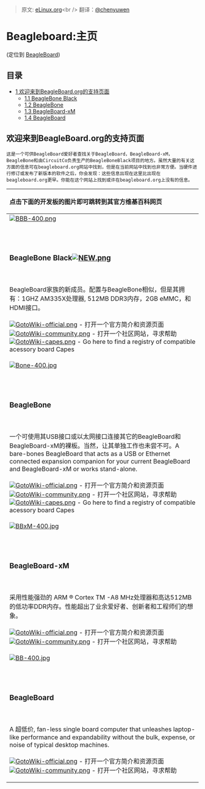> 原文: [eLinux.org](http://eLinux.org/BeagleBoard "http://eLinux.org/BeagleBoard")<br />
> 翻译：[@chenyuwen](https://github.com/chenyuwen)


# Beagleboard:主页


(定位到
[BeagleBoard](http://eLinux.org/index.php?title=BeagleBoard&redirect=no "BeagleBoard"))


## 目录

-   [1 欢迎来到BeagleBoard.org的支持页面](#welcome-to-the-beagleboard-org-support-page)
    -   [1.1 BeagleBone Black](#beaglebone-black)
    -   [1.2 BeagleBone](#beaglebone)
    -   [1.3 BeagleBoard-xM](#beagleboard-xm)
    -   [1.4 BeagleBoard](#beagleboard)

## 欢迎来到BeagleBoard.org的支持页面

    这是一个可供BeagleBoard爱好者查找关于BeagleBoard，BeagleBoard-xM，BeagleBone和由CircuitCo负责生产的BeagleBoneBlack项目的地方。虽然大量的有关这方面的信息可在beagleboard.org网站中找到，但是在当前网站中找到也非常方便。当硬件进行修订或发布了新版本的软件之后，你会发现：这些信息出现在这里比出现在beagleboard.org更早。你能在这个网站上找到或许在beagleboard.org上没有的信息。



<table>
<col width="100%" />
<thead>
<tr class="header">
<th align="left"><p>点击下面的开发板的图片即可跳转到其官方维基百科网页</p></th>
</tr>
</thead>
<tbody>
<tr class="odd">
<td align="left"><a href="http://elinux.org/Beagleboard:BeagleBoneBlack" title="Beagleboard:BeagleBoneBlack"><img src="http://elinux.org/images/1/18/BBB-400.png" alt="BBB-400.png" /></a>
<p><br /> <br /></p>
<h3>BeagleBone Black<a href="http://elinux.org/Beagleboard:BeagleBoneBlack" title="Beagleboard:BeagleBoneBlack"><img src="http://elinux.org/images/0/03/NEW.png" alt="NEW.png" /></a></h3>
<p><br /> <br />BeagleBoard家族的新成员。配置与BeagleBone相似，但是其拥有：1GHZ AM335X处理器, 512MB DDR3内存，2GB eMMC，和HDMI接口。 <br /> <br /> <a href="http://elinux.org/Beagleboard:BeagleBoneBlack" title="Beagleboard:BeagleBoneBlack"><img src="http://elinux.org/images/a/a9/GotoWiki-official.png" alt="GotoWiki-official.png" /></a> - 打开一个官方简介和资源页面 <br /> <a href="http://elinux.org/BeagleBone_Community" title="BeagleBone Community"><img src="http://elinux.org/images/3/38/GotoWiki-community.png" alt="GotoWiki-community.png" /></a> - 打开一个社区网站，寻求帮助 <br /> <a href="http://elinux.org/Beagleboard:BeagleBone_Capes" title="Beagleboard:BeagleBone Capes"><img src="http://elinux.org/images/4/4c/GotoWiki-capes.png" alt="GotoWiki-capes.png" /></a> - Go here to find a registry of compatible acessory board Capes <br /></p></td>
</tr>
<tr class="even">
<td align="left"><a href="http://elinux.org/Beagleboard:BeagleBone" title="Beagleboard:BeagleBone"><img src="http://elinux.org/images/c/c2/Bone-400.jpg" alt="Bone-400.jpg" /></a>
<p><br /> <br /></p>
<h3>BeagleBone</h3>
<p><br /> <br />一个可使用其USB接口或以太网接口连接其它的BeagleBoard和BeagleBoard-xM的裸板。当然，让其单独工作也未尝不可。A bare-bones BeagleBoard that acts as a USB or Ethernet connected expansion companion for your current BeagleBoard and BeagleBoard-xM or works stand-alone. <br /> <br /> <a href="http://elinux.org/Beagleboard:BeagleBone" title="Beagleboard:BeagleBone"><img src="http://elinux.org/images/a/a9/GotoWiki-official.png" alt="GotoWiki-official.png" /></a> - 打开一个官方简介和资源页面 <br /> <a href="http://elinux.org/BeagleBone_Community" title="BeagleBone Community"><img src="http://elinux.org/images/3/38/GotoWiki-community.png" alt="GotoWiki-community.png" /></a> - 打开一个社区网站，寻求帮助 <br /> <a href="http://elinux.org/Beagleboard:BeagleBone_Capes" title="Beagleboard:BeagleBone Capes"><img src="http://elinux.org/images/4/4c/GotoWiki-capes.png" alt="GotoWiki-capes.png" /></a> - Go here to find a registry of compatible acessory board Capes <br /></p></td>
</tr>
<tr class="odd">
<td align="left"><a href="http://elinux.org/Beagleboard:BeagleBoard-xM" title="Beagleboard:BeagleBoard-xM"><img src="http://elinux.org/images/d/d8/BBxM-400.jpg" alt="BBxM-400.jpg" /></a>
<p><br /> <br /></p>
<h3>BeagleBoard-xM</h3>
<p><br /> <br />采用性能强劲的 ARM ® Cortex TM -A8 MHz处理器和高达512MB的低功率DDR内存。性能超出了业余爱好者、创新者和工程师们的想象。 <br /> <br /> <a href="http://elinux.org/Beagleboard:BeagleBoard-xM" title="Beagleboard:BeagleBoard-xM"><img src="http://elinux.org/images/a/a9/GotoWiki-official.png" alt="GotoWiki-official.png" /></a> - 打开一个官方简介和资源页面 <br /> <a href="http://elinux.org/BeagleBoard_Community" title="BeagleBoard Community"><img src="http://elinux.org/images/3/38/GotoWiki-community.png" alt="GotoWiki-community.png" /></a> - 打开一个社区网站，寻求帮助 <br /></p></td>
</tr>
<tr class="even">
<td align="left"><a href="http://elinux.org/Beagleboard:BeagleBoard" title="Beagleboard:BeagleBoard"><img src="http://elinux.org/images/0/0e/BB-400.jpg" alt="BB-400.jpg" /></a>
<p><br /> <br /></p>
<h3>BeagleBoard</h3>
<p><br /> <br />A 超低价, fan-less single board computer that unleashes laptop-like performance and expandability without the bulk, expense, or noise of typical desktop machines. <br /> <br /> <a href="http://elinux.org/Beagleboard:BeagleBoard" title="Beagleboard:BeagleBoard"><img src="http://elinux.org/images/a/a9/GotoWiki-official.png" alt="GotoWiki-official.png" /></a> - 打开一个官方简介和资源页面 <br /> <a href="http://elinux.org/BeagleBoard_Community" title="BeagleBoard Community"><img src="http://elinux.org/images/3/38/GotoWiki-community.png" alt="GotoWiki-community.png" /></a> - 打开一个社区网站，寻求帮助 <br /></p></td>
</tr>
</tbody>
</table>


